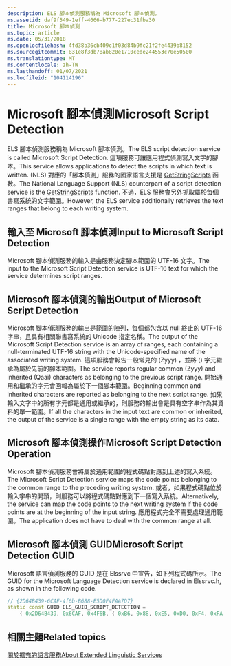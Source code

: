 ```yaml
---
description: ELS 腳本偵測服務稱為 Microsoft 腳本偵測。
ms.assetid: daf9f549-1eff-4666-b777-227ec31fba30
title: Microsoft 腳本偵測
ms.topic: article
ms.date: 05/31/2018
ms.openlocfilehash: 4fd38b36cb409c1f03d84b9fc21f2fe4439b8152
ms.sourcegitcommit: 831e8f3db78ab820e1710cede244553c70e50500
ms.translationtype: MT
ms.contentlocale: zh-TW
ms.lasthandoff: 01/07/2021
ms.locfileid: "104114196"
---
```

# <a name="microsoft-script-detection"></a><span data-ttu-id="fde8a-103">Microsoft 腳本偵測</span><span class="sxs-lookup"><span data-stu-id="fde8a-103">Microsoft Script Detection</span></span>

<span data-ttu-id="fde8a-104">ELS 腳本偵測服務稱為 Microsoft 腳本偵測。</span><span class="sxs-lookup"><span data-stu-id="fde8a-104">The ELS script detection service is called Microsoft Script Detection.</span></span> <span data-ttu-id="fde8a-105">這項服務可讓應用程式偵測寫入文字的腳本。</span><span class="sxs-lookup"><span data-stu-id="fde8a-105">This service allows applications to detect the scripts in which text is written.</span></span> <span data-ttu-id="fde8a-106"> (NLS) 對應的「腳本偵測」服務的國家語言支援是 [GetStringScripts](/windows/desktop/api/Winnls/nf-winnls-getstringscripts) 函數。</span><span class="sxs-lookup"><span data-stu-id="fde8a-106">The National Language Support (NLS) counterpart of a script detection service is the [GetStringScripts](/windows/desktop/api/Winnls/nf-winnls-getstringscripts) function.</span></span> <span data-ttu-id="fde8a-107">不過，ELS 服務會另外抓取屬於每個書寫系統的文字範圍。</span><span class="sxs-lookup"><span data-stu-id="fde8a-107">However, the ELS service additionally retrieves the text ranges that belong to each writing system.</span></span>

## <a name="input-to-microsoft-script-detection"></a><span data-ttu-id="fde8a-108">輸入至 Microsoft 腳本偵測</span><span class="sxs-lookup"><span data-stu-id="fde8a-108">Input to Microsoft Script Detection</span></span>

<span data-ttu-id="fde8a-109">Microsoft 腳本偵測服務的輸入是由服務決定腳本範圍的 UTF-16 文字。</span><span class="sxs-lookup"><span data-stu-id="fde8a-109">The input to the Microsoft Script Detection service is UTF-16 text for which the service determines script ranges.</span></span>

## <a name="output-of-microsoft-script-detection"></a><span data-ttu-id="fde8a-110">Microsoft 腳本偵測的輸出</span><span class="sxs-lookup"><span data-stu-id="fde8a-110">Output of Microsoft Script Detection</span></span>

<span data-ttu-id="fde8a-111">Microsoft 腳本偵測服務的輸出是範圍的陣列，每個都包含以 null 終止的 UTF-16 字串，且具有相關聯書寫系統的 Unicode 指定名稱。</span><span class="sxs-lookup"><span data-stu-id="fde8a-111">The output of the Microsoft Script Detection service is an array of ranges, each containing a null-terminated UTF-16 string with the Unicode-specified name of the associated writing system.</span></span> <span data-ttu-id="fde8a-112">這項服務會報告一般常見的 (Zyyy) ，並將 () 字元繼承為屬於先前的腳本範圍。</span><span class="sxs-lookup"><span data-stu-id="fde8a-112">The service reports regular common (Zyyy) and inherited (Qaai) characters as belonging to the previous script range.</span></span> <span data-ttu-id="fde8a-113">開始通用和繼承的字元會回報為屬於下一個腳本範圍。</span><span class="sxs-lookup"><span data-stu-id="fde8a-113">Beginning common and inherited characters are reported as belonging to the next script range.</span></span> <span data-ttu-id="fde8a-114">如果輸入文字中的所有字元都是通用或繼承的，則服務的輸出會是具有空字串作為其資料的單一範圍。</span><span class="sxs-lookup"><span data-stu-id="fde8a-114">If all the characters in the input text are common or inherited, the output of the service is a single range with the empty string as its data.</span></span>

## <a name="microsoft-script-detection-operation"></a><span data-ttu-id="fde8a-115">Microsoft 腳本偵測操作</span><span class="sxs-lookup"><span data-stu-id="fde8a-115">Microsoft Script Detection Operation</span></span>

<span data-ttu-id="fde8a-116">Microsoft 腳本偵測服務會將屬於通用範圍的程式碼點對應到上述的寫入系統。</span><span class="sxs-lookup"><span data-stu-id="fde8a-116">The Microsoft Script Detection service maps the code points belonging to the common range to the preceding writing system.</span></span> <span data-ttu-id="fde8a-117">或者，如果程式碼點位於輸入字串的開頭，則服務可以將程式碼點對應到下一個寫入系統。</span><span class="sxs-lookup"><span data-stu-id="fde8a-117">Alternatively, the service can map the code points to the next writing system if the code points are at the beginning of the input string.</span></span> <span data-ttu-id="fde8a-118">應用程式完全不需要處理通用範圍。</span><span class="sxs-lookup"><span data-stu-id="fde8a-118">The application does not have to deal with the common range at all.</span></span>

## <a name="microsoft-script-detection-guid"></a><span data-ttu-id="fde8a-119">Microsoft 腳本偵測 GUID</span><span class="sxs-lookup"><span data-stu-id="fde8a-119">Microsoft Script Detection GUID</span></span>

<span data-ttu-id="fde8a-120">Microsoft 語言偵測服務的 GUID 是在 Elssrvc 中宣告，如下列程式碼所示。</span><span class="sxs-lookup"><span data-stu-id="fde8a-120">The GUID for the Microsoft Language Detection service is declared in Elssrvc.h, as shown in the following code.</span></span>


```C++
// {2D64B439-6CAF-4f6b-B688-E5D0F4FAA7D7}
static const GUID ELS_GUID_SCRIPT_DETECTION =
    { 0x2D64B439, 0x6CAF, 0x4F6B, { 0xB6, 0x88, 0xE5, 0xD0, 0xF4, 0xFA, 0xA7, 0xD7 } };
```



## <a name="related-topics"></a><span data-ttu-id="fde8a-121">相關主題</span><span class="sxs-lookup"><span data-stu-id="fde8a-121">Related topics</span></span>

<dl> <dt>

[<span data-ttu-id="fde8a-122">關於擴充的語言服務</span><span class="sxs-lookup"><span data-stu-id="fde8a-122">About Extended Linguistic Services</span></span>](about-extended-linguistic-services.md)
</dt> </dl>

 

 



